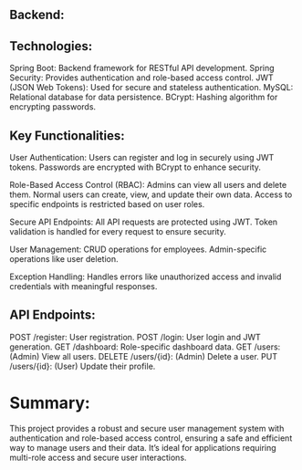 ## Backend:

## Technologies:

Spring Boot: Backend framework for RESTful API development.
Spring Security: Provides authentication and role-based access control.
JWT (JSON Web Tokens): Used for secure and stateless authentication.
MySQL: Relational database for data persistence.
BCrypt: Hashing algorithm for encrypting passwords.

## Key Functionalities:

User Authentication:
Users can register and log in securely using JWT tokens.
Passwords are encrypted with BCrypt to enhance security.

Role-Based Access Control (RBAC):
Admins can view all users and delete them.
Normal users can create, view, and update their own data.
Access to specific endpoints is restricted based on user roles.

Secure API Endpoints:
All API requests are protected using JWT.
Token validation is handled for every request to ensure security.

User Management:
CRUD operations for employees.
Admin-specific operations like user deletion.

Exception Handling:
Handles errors like unauthorized access and invalid credentials with meaningful responses.

## API Endpoints:

POST /register: User registration.
POST /login: User login and JWT generation.
GET /dashboard: Role-specific dashboard data.
GET /users: (Admin) View all users.
DELETE /users/{id}: (Admin) Delete a user.
PUT /users/{id}: (User) Update their profile.

# Summary:
This project provides a robust and secure user management system with authentication and role-based access control, ensuring a safe and efficient way to manage users and their data. It’s ideal for applications requiring multi-role access and secure user interactions.